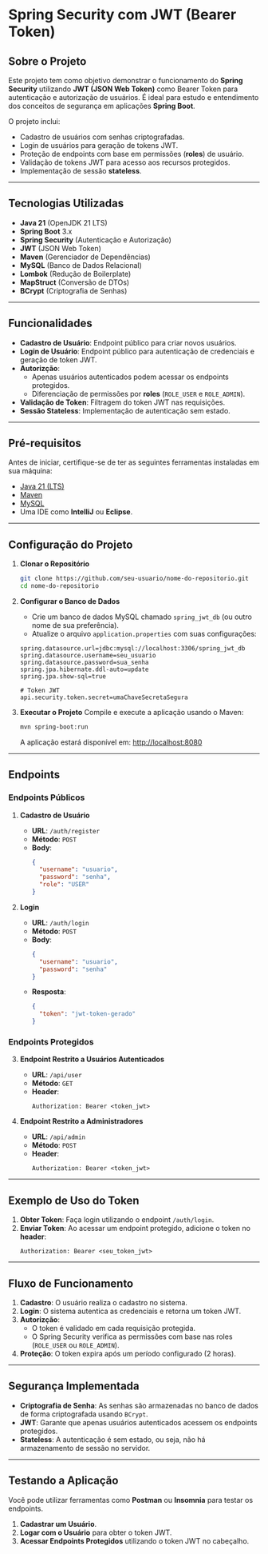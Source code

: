 # **Spring Security com JWT (Bearer Token)**

## **Sobre o Projeto**
Este projeto tem como objetivo demonstrar o funcionamento do **Spring Security** utilizando **JWT (JSON Web Token)** como Bearer Token para autenticação e autorização de usuários. É ideal para estudo e entendimento dos conceitos de segurança em aplicações **Spring Boot**.

O projeto inclui:
- Cadastro de usuários com senhas criptografadas.
- Login de usuários para geração de tokens JWT.
- Proteção de endpoints com base em permissões (**roles**) de usuário.
- Validação de tokens JWT para acesso aos recursos protegidos.
- Implementação de sessão **stateless**.

---

## **Tecnologias Utilizadas**
- **Java 21** (OpenJDK 21 LTS)
- **Spring Boot** 3.x
- **Spring Security** (Autenticação e Autorização)
- **JWT** (JSON Web Token)
- **Maven** (Gerenciador de Dependências)
- **MySQL** (Banco de Dados Relacional)
- **Lombok** (Redução de Boilerplate)
- **MapStruct** (Conversão de DTOs)
- **BCrypt** (Criptografia de Senhas)

---

## **Funcionalidades**
- **Cadastro de Usuário**: Endpoint público para criar novos usuários.
- **Login de Usuário**: Endpoint público para autenticação de credenciais e geração de token JWT.
- **Autorizção**: 
    - Apenas usuários autenticados podem acessar os endpoints protegidos.
    - Diferenciação de permissões por **roles** (`ROLE_USER` e `ROLE_ADMIN`).
- **Validação de Token**: Filtragem do token JWT nas requisições.
- **Sessão Stateless**: Implementação de autenticação sem estado.

---

## **Pré-requisitos**
Antes de iniciar, certifique-se de ter as seguintes ferramentas instaladas em sua máquina:
- [Java 21 (LTS)](https://adoptium.net/)
- [Maven](https://maven.apache.org/)
- [MySQL](https://www.mysql.com/)
- Uma IDE como **IntelliJ** ou **Eclipse**.

---

## **Configuração do Projeto**

1. **Clonar o Repositório**
   ```bash
   git clone https://github.com/seu-usuario/nome-do-repositorio.git
   cd nome-do-repositorio
   ```

2. **Configurar o Banco de Dados**
   - Crie um banco de dados MySQL chamado `spring_jwt_db` (ou outro nome de sua preferência).
   - Atualize o arquivo `application.properties` com suas configurações:

   ```properties
   spring.datasource.url=jdbc:mysql://localhost:3306/spring_jwt_db
   spring.datasource.username=seu_usuario
   spring.datasource.password=sua_senha
   spring.jpa.hibernate.ddl-auto=update
   spring.jpa.show-sql=true

   # Token JWT
   api.security.token.secret=umaChaveSecretaSegura
   ```

3. **Executar o Projeto**
   Compile e execute a aplicação usando o Maven:
   ```bash
   mvn spring-boot:run
   ```

   A aplicação estará disponível em: [http://localhost:8080](http://localhost:8080)

---

## **Endpoints**

### **Endpoints Públicos**
1. **Cadastro de Usuário**
   - **URL**: `/auth/register`
   - **Método**: `POST`
   - **Body**:
     ```json
     {
       "username": "usuario",
       "password": "senha",
       "role": "USER"
     }
     ```

2. **Login**
   - **URL**: `/auth/login`
   - **Método**: `POST`
   - **Body**:
     ```json
     {
       "username": "usuario",
       "password": "senha"
     }
     ```
   - **Resposta**:
     ```json
     {
       "token": "jwt-token-gerado"
     }
     ```

### **Endpoints Protegidos**
3. **Endpoint Restrito a Usuários Autenticados**
   - **URL**: `/api/user`
   - **Método**: `GET`
   - **Header**:  
     ```http
     Authorization: Bearer <token_jwt>
     ```

4. **Endpoint Restrito a Administradores**
   - **URL**: `/api/admin`
   - **Método**: `POST`
   - **Header**:  
     ```http
     Authorization: Bearer <token_jwt>
     ```

---

## **Exemplo de Uso do Token**
1. **Obter Token**: Faça login utilizando o endpoint `/auth/login`.
2. **Enviar Token**: Ao acessar um endpoint protegido, adicione o token no **header**:
   ```http
   Authorization: Bearer <seu_token_jwt>
   ```

---

## **Fluxo de Funcionamento**
1. **Cadastro**: O usuário realiza o cadastro no sistema.
2. **Login**: O sistema autentica as credenciais e retorna um token JWT.
3. **Autorizção**:  
   - O token é validado em cada requisição protegida.
   - O Spring Security verifica as permissões com base nas roles (`ROLE_USER` ou `ROLE_ADMIN`).
4. **Proteção**: O token expira após um período configurado (2 horas).

---

## **Segurança Implementada**
- **Criptografia de Senha**: As senhas são armazenadas no banco de dados de forma criptografada usando `BCrypt`.
- **JWT**: Garante que apenas usuários autenticados acessem os endpoints protegidos.
- **Stateless**: A autenticação é sem estado, ou seja, não há armazenamento de sessão no servidor.

---

## **Testando a Aplicação**

Você pode utilizar ferramentas como **Postman** ou **Insomnia** para testar os endpoints.

1. **Cadastrar um Usuário**.
2. **Logar com o Usuário** para obter o token JWT.
3. **Acessar Endpoints Protegidos** utilizando o token JWT no cabeçalho.

